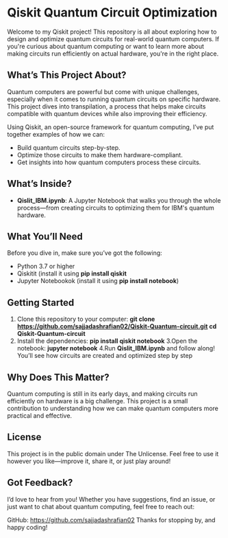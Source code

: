 # Qiskit Quantum Circuit Optimization

Welcome to my Qiskit project! This repository is all about exploring how to design and optimize quantum circuits for real-world quantum computers. If you're curious about quantum computing or want to learn more about making circuits run efficiently on actual hardware, you're in the right place.

## What’s This Project About?
Quantum computers are powerful but come with unique challenges, especially when it comes to running quantum circuits on specific hardware. This project dives into transpilation, a process that helps make circuits compatible with quantum devices while also improving their efficiency.

Using Qiskit, an open-source framework for quantum computing, I’ve put together examples of how we can:
- Build quantum circuits step-by-step.
- Optimize those circuits to make them hardware-compliant.
- Get insights into how quantum computers process these circuits.

## What’s Inside?
- **Qislit_IBM.ipynb**: A Jupyter Notebook that walks you through the whole process—from creating circuits to optimizing them for IBM's quantum hardware.

## What You’ll Need
Before you dive in, make sure you’ve got the following:
- Python 3.7 or higher
- Qiskitit (install it using **pip install qiskit**
- Jupyter Notebookok (install it using **pip install notebook**)

## Getting Started
1. Clone this repository to your computer:
   **git clone https://github.com/sajjadashrafian02/Qiskit-Quantum-circuit.git
   cd Qiskit-Quantum-circuit**
2. Install the dependencies:
  **pip install qiskit notebook**
3.Open the notebook:
  **jupyter notebook**
4.Run **Qislit_IBM.ipynb** and follow along! You’ll see how circuits are created and optimized step by step
## Why Does This Matter?
Quantum computing is still in its early days, and making circuits run efficiently on hardware is a big challenge. This project is a small contribution to understanding how we can make quantum computers more practical and effective.
## License
This project is in the public domain under The Unlicense. Feel free to use it however you like—improve it, share it, or just play around!
## Got Feedback?
I’d love to hear from you! Whether you have suggestions, find an issue, or just want to chat about quantum computing, feel free to reach out:

GitHub: https://github.com/sajjadashrafian02
Thanks for stopping by, and happy coding!
